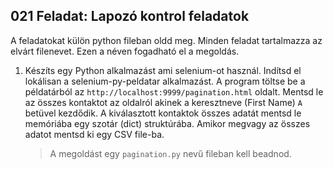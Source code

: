 ## 021 Feladat: Lapozó kontrol feladatok

A feladatokat külön python fileban oldd meg. Minden feladat tartalmazza az elvárt filenevet. Ezen a néven fogadható el a megoldás.

1)  Készíts egy Python alkalmazást ami selenium-ot használ. Indítsd el lokálisan a selenium-py-peldatar alkalmazást. A program töltse be a példatárból az `http://localhost:9999/pagination.html` oldalt. Mentsd le az összes kontaktot az oldalról akinek a keresztneve (First Name) `A` betüvel kezdődik. A kiválasztott kontaktok összes adatát mentsd le memóriába egy szotár (dict) struktúrába. Amikor megvagy az összes adatot mentsd ki egy CSV file-ba.
    > A megoldást egy `pagination.py` nevű fileban kell beadnod.
